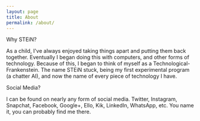 ```yaml
---
layout: page
title: About
permalink: /about/
---
```


Why STEiN?

As a child, I've always enjoyed taking things apart and putting them back together. Eventually I began doing this with computers, and other forms of technology. Because of this, I began to think of myself as a Technological-Frankenstein. The name STEiN stuck, being my first experimental program (a chatter AI), and now the name of every piece of technology I have. 


Social Media?

I can be found on nearly any form of social media. Twitter, Instagram, Snapchat, Facebook, Google+, Ello, Kik, LinkedIn, WhatsApp, etc. You name it, you can probably find me there. 